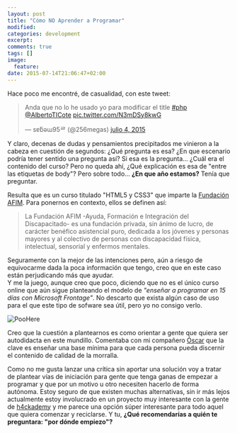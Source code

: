 ```yaml
---
layout: post
title: "Cómo NO Aprender a Programar"
modified:
categories: development
excerpt:
comments: true
tags: []
image:
  feature:
date: 2015-07-14T21:06:47+02:00
---
```


Hace poco me encontré, de casualidad, con este tweet:

<blockquote class="twitter-tweet" lang="es"><p lang="es" dir="ltr">Anda que no lo he usado yo para modificar el title <a href="https://twitter.com/hashtag/php?src=hash">#php</a> <a href="https://twitter.com/AlbertoTICote">@AlbertoTICote</a> <a href="http://t.co/N3mDSy8kwG">pic.twitter.com/N3mDSy8kwG</a></p>&mdash; sɐƃәɯ95ᄅ (@256megas) <a href="https://twitter.com/256megas/status/617239205522079744">julio 4, 2015</a></blockquote>
<script async src="//platform.twitter.com/widgets.js" charset="utf-8"></script>

Y claro, decenas de dudas y pensamientos precipitados me vinieron a la cabeza en cuestión de segundos: ¿Qué pregunta es esa? ¿En que escenario podría tener sentido una pregunta así? Si esa es la pregunta... ¿Cuál era el contenido del curso? Pero no queda ahí, ¿Qué explicación es esa de "entre las etiquetas de body"? Pero sobre todo... <strong>¿En que año estamos?</strong> Tenía que preguntar.


Resulta que es un curso titulado "HTML5 y CSS3" que imparte la [Fundación AFIM](http://www.fundacionafim.org/). Para ponernos en contexto, ellos se definen así:

<blockquote>
La Fundación AFIM -Ayuda, Formación e Integración del Discapacitado- es una fundación privada, sin ánimo de lucro, de carácter benéfico asistencial puro, dedicada a los jóvenes y personas mayores y al colectivo de personas con discapacidad física, intelectual, sensorial y enfermos mentales.
</blockquote>

Seguramente con la mejor de las intenciones pero, aún a riesgo de equivocarme dada la poca información que tengo, creo que en este caso están perjudicando más que ayudar.  
Y me la juego, aunque creo que poco, diciendo que no es el único curso online que aún sigue planteando el modelo de *"enseñar a programar en 15 días con Microsoft Frontage"*. No descarto que exista algún caso de uso para el que este tipo de sofware sea útil, pero yo no consigo verlo.

![PooHere](/images/poo.gif)


Creo que la cuestión a plantearnos es como orientar a gente que quiera ser autodidacta en este mundillo. Comentaba con mi compañero [Óscar](https://twitter.com/Osukaru80) que la clave es enseñar una base mínima para que cada persona pueda discernir el contenido de calidad de la morralla.

Como no me gusta lanzar una crítica sin aportar una solución voy a tratar de plantear vías de iniciación para gente que tenga ganas de empezar a programar y que por un motivo u otro necesiten hacerlo de forma autónoma. Estoy seguro de que existen muchas alternativas, sin ir más lejos actualmente estoy involucrado en un proyecto muy interesante con la gente de [h4ckademy](http://www.h4ckademy.com/) y me parece una opción súper interesante para todo aquel que quiera comenzar y reciclarse. Y tu, **¿Qué recomendarías a quién te preguntara: "por dónde empiezo"?**


